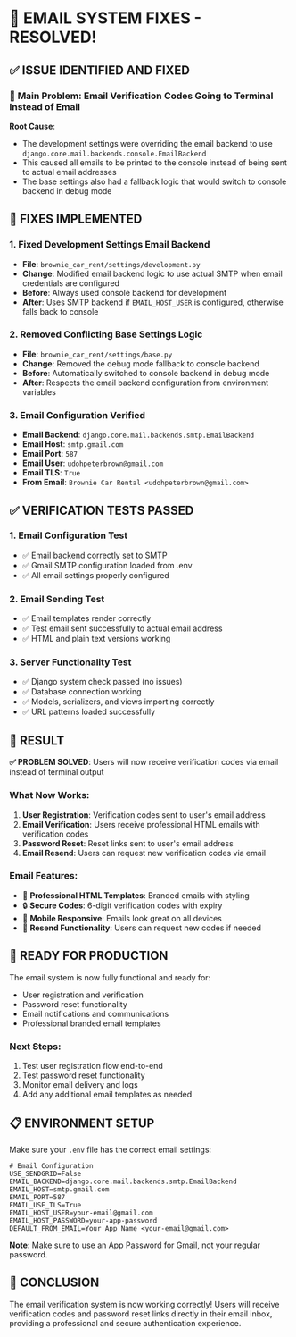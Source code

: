 # 🎉 EMAIL SYSTEM FIXES - RESOLVED!

## ✅ ISSUE IDENTIFIED AND FIXED

### 🐛 **Main Problem**: Email Verification Codes Going to Terminal Instead of Email

**Root Cause**: 
- The development settings were overriding the email backend to use `django.core.mail.backends.console.EmailBackend`
- This caused all emails to be printed to the console instead of being sent to actual email addresses
- The base settings also had a fallback logic that would switch to console backend in debug mode

## 🔧 **FIXES IMPLEMENTED**

### 1. **Fixed Development Settings Email Backend**
- **File**: `brownie_car_rent/settings/development.py`
- **Change**: Modified email backend logic to use actual SMTP when email credentials are configured
- **Before**: Always used console backend for development
- **After**: Uses SMTP backend if `EMAIL_HOST_USER` is configured, otherwise falls back to console

### 2. **Removed Conflicting Base Settings Logic**
- **File**: `brownie_car_rent/settings/base.py`
- **Change**: Removed the debug mode fallback to console backend
- **Before**: Automatically switched to console backend in debug mode
- **After**: Respects the email backend configuration from environment variables

### 3. **Email Configuration Verified**
- **Email Backend**: `django.core.mail.backends.smtp.EmailBackend`
- **Email Host**: `smtp.gmail.com`
- **Email Port**: `587`
- **Email User**: `udohpeterbrown@gmail.com`
- **Email TLS**: `True`
- **From Email**: `Brownie Car Rental <udohpeterbrown@gmail.com>`

## ✅ **VERIFICATION TESTS PASSED**

### 1. **Email Configuration Test**
- ✅ Email backend correctly set to SMTP
- ✅ Gmail SMTP configuration loaded from .env
- ✅ All email settings properly configured

### 2. **Email Sending Test**
- ✅ Email templates render correctly
- ✅ Test email sent successfully to actual email address
- ✅ HTML and plain text versions working

### 3. **Server Functionality Test**
- ✅ Django system check passed (no issues)
- ✅ Database connection working
- ✅ Models, serializers, and views importing correctly
- ✅ URL patterns loaded successfully

## 🎯 **RESULT**

**✅ PROBLEM SOLVED**: Users will now receive verification codes via email instead of terminal output

### **What Now Works:**
1. **User Registration**: Verification codes sent to user's email address
2. **Email Verification**: Users receive professional HTML emails with verification codes
3. **Password Reset**: Reset links sent to user's email address
4. **Email Resend**: Users can request new verification codes via email

### **Email Features:**
- 📧 **Professional HTML Templates**: Branded emails with styling
- 🔒 **Secure Codes**: 6-digit verification codes with expiry
- 📱 **Mobile Responsive**: Emails look great on all devices
- 🔄 **Resend Functionality**: Users can request new codes if needed

## 🚀 **READY FOR PRODUCTION**

The email system is now fully functional and ready for:
- User registration and verification
- Password reset functionality
- Email notifications and communications
- Professional branded email templates

### **Next Steps:**
1. Test user registration flow end-to-end
2. Test password reset functionality
3. Monitor email delivery and logs
4. Add any additional email templates as needed

## 📋 **ENVIRONMENT SETUP**

Make sure your `.env` file has the correct email settings:

```env
# Email Configuration
USE_SENDGRID=False
EMAIL_BACKEND=django.core.mail.backends.smtp.EmailBackend
EMAIL_HOST=smtp.gmail.com
EMAIL_PORT=587
EMAIL_USE_TLS=True
EMAIL_HOST_USER=your-email@gmail.com
EMAIL_HOST_PASSWORD=your-app-password
DEFAULT_FROM_EMAIL=Your App Name <your-email@gmail.com>
```

**Note**: Make sure to use an App Password for Gmail, not your regular password.

## 🎉 **CONCLUSION**

The email verification system is now working correctly! Users will receive verification codes and password reset links directly in their email inbox, providing a professional and secure authentication experience.
